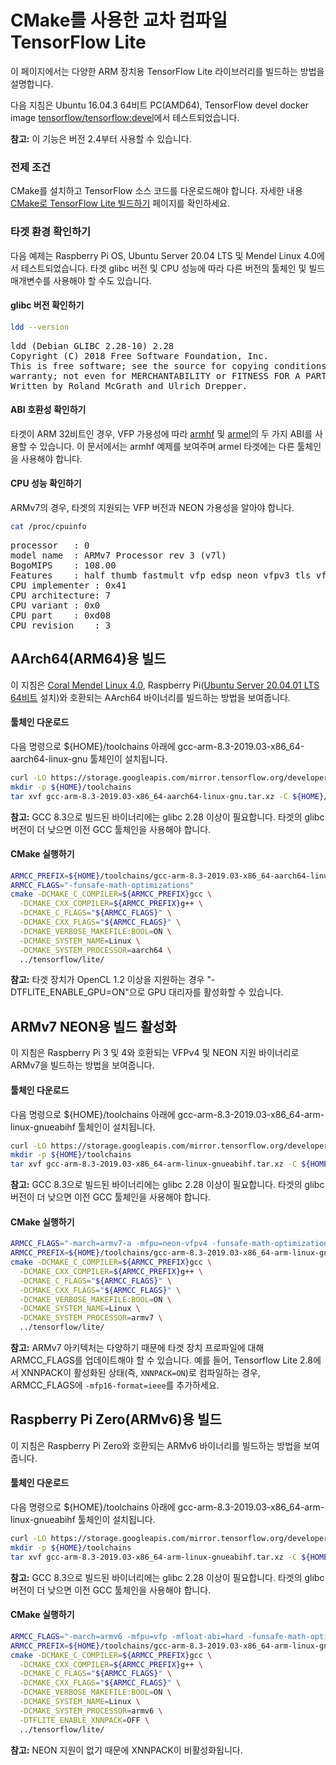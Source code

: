 # CMake를 사용한 교차 컴파일 TensorFlow Lite

이 페이지에서는 다양한 ARM 장치용 TensorFlow Lite 라이브러리를 빌드하는 방법을 설명합니다.

다음 지침은 Ubuntu 16.04.3 64비트 PC(AMD64), TensorFlow devel docker image [tensorflow/tensorflow:devel](https://hub.docker.com/r/tensorflow/tensorflow/tags/)에서 테스트되었습니다.

**참고:** 이 기능은 버전 2.4부터 사용할 수 있습니다.

### 전제 조건

CMake를 설치하고 TensorFlow 소스 코드를 다운로드해야 합니다. 자세한 내용 [CMake로 TensorFlow Lite 빌드하기](https://www.tensorflow.org/lite/guide/build_cmake) 페이지를 확인하세요.

### 타겟 환경 확인하기

다음 예제는 Raspberry Pi OS, Ubuntu Server 20.04 LTS 및 Mendel Linux 4.0에서 테스트되었습니다. 타겟 glibc 버전 및 CPU 성능에 따라 다른 버전의 툴체인 및 빌드 매개변수를 사용해야 할 수도 있습니다.

#### glibc 버전 확인하기

```sh
ldd --version
```

<pre class="tfo-notebook-code-cell-output">ldd (Debian GLIBC 2.28-10) 2.28
Copyright (C) 2018 Free Software Foundation, Inc.
This is free software; see the source for copying conditions.  There is NO
warranty; not even for MERCHANTABILITY or FITNESS FOR A PARTICULAR PURPOSE.
Written by Roland McGrath and Ulrich Drepper.
</pre>

#### ABI 호환성 확인하기

타겟이 ARM 32비트인 경우, VFP 가용성에 따라 [armhf](https://wiki.debian.org/ArmHardFloatPort) 및 [armel](https://wiki.debian.org/ArmEabiPort)의 두 가지 ABI를 사용할 수 있습니다. 이 문서에서는 armhf 예제를 보여주며 armel 타겟에는 다른 툴체인을 사용해야 합니다.

#### CPU 성능 확인하기

ARMv7의 경우, 타겟의 지원되는 VFP 버전과 NEON 가용성을 알아야 합니다.

```sh
cat /proc/cpuinfo
```

<pre class="tfo-notebook-code-cell-output">processor   : 0
model name  : ARMv7 Processor rev 3 (v7l)
BogoMIPS    : 108.00
Features    : half thumb fastmult vfp edsp neon vfpv3 tls vfpv4 idiva idivt vfpd32 lpae evtstrm crc32
CPU implementer : 0x41
CPU architecture: 7
CPU variant : 0x0
CPU part    : 0xd08
CPU revision    : 3
</pre>

## AArch64(ARM64)용 빌드

이 지침은 [Coral Mendel Linux 4.0](https://coral.ai/), Raspberry Pi([Ubuntu Server 20.04.01 LTS 64비트](https://ubuntu.com/download/raspberry-pi) 설치)와 호환되는 AArch64 바이너리를 빌드하는 방법을 보여줍니다.

#### 툴체인 다운로드

다음 명령으로 ${HOME}/toolchains 아래에 gcc-arm-8.3-2019.03-x86_64-aarch64-linux-gnu 툴체인이 설치됩니다.

```sh
curl -LO https://storage.googleapis.com/mirror.tensorflow.org/developer.arm.com/media/Files/downloads/gnu-a/8.3-2019.03/binrel/gcc-arm-8.3-2019.03-x86_64-aarch64-linux-gnu.tar.xz
mkdir -p ${HOME}/toolchains
tar xvf gcc-arm-8.3-2019.03-x86_64-aarch64-linux-gnu.tar.xz -C ${HOME}/toolchains
```

**참고:** GCC 8.3으로 빌드된 바이너리에는 glibc 2.28 이상이 필요합니다. 타겟의 glibc 버전이 더 낮으면 이전 GCC 툴체인을 사용해야 합니다.

#### CMake 실행하기

```sh
ARMCC_PREFIX=${HOME}/toolchains/gcc-arm-8.3-2019.03-x86_64-aarch64-linux-gnu/bin/aarch64-linux-gnu-
ARMCC_FLAGS="-funsafe-math-optimizations"
cmake -DCMAKE_C_COMPILER=${ARMCC_PREFIX}gcc \
  -DCMAKE_CXX_COMPILER=${ARMCC_PREFIX}g++ \
  -DCMAKE_C_FLAGS="${ARMCC_FLAGS}" \
  -DCMAKE_CXX_FLAGS="${ARMCC_FLAGS}" \
  -DCMAKE_VERBOSE_MAKEFILE:BOOL=ON \
  -DCMAKE_SYSTEM_NAME=Linux \
  -DCMAKE_SYSTEM_PROCESSOR=aarch64 \
  ../tensorflow/lite/
```

**참고:** 타겟 장치가 OpenCL 1.2 이상을 지원하는 경우 "-DTFLITE_ENABLE_GPU=ON"으로 GPU 대리자를 활성화할 수 있습니다.

## ARMv7 NEON용 빌드 활성화

이 지침은 Raspberry Pi 3 및 4와 호환되는 VFPv4 및 NEON 지원 바이너리로 ARMv7을 빌드하는 방법을 보여줍니다.

#### 툴체인 다운로드

다음 명령으로 ${HOME}/toolchains 아래에 gcc-arm-8.3-2019.03-x86_64-arm-linux-gnueabihf 툴체인이 설치됩니다.

```sh
curl -LO https://storage.googleapis.com/mirror.tensorflow.org/developer.arm.com/media/Files/downloads/gnu-a/8.3-2019.03/binrel/gcc-arm-8.3-2019.03-x86_64-arm-linux-gnueabihf.tar.xz
mkdir -p ${HOME}/toolchains
tar xvf gcc-arm-8.3-2019.03-x86_64-arm-linux-gnueabihf.tar.xz -C ${HOME}/toolchains
```

**참고:** GCC 8.3으로 빌드된 바이너리에는 glibc 2.28 이상이 필요합니다. 타겟의 glibc 버전이 더 낮으면 이전 GCC 툴체인을 사용해야 합니다.

#### CMake 실행하기

```sh
ARMCC_FLAGS="-march=armv7-a -mfpu=neon-vfpv4 -funsafe-math-optimizations -mfp16-format=ieee"
ARMCC_PREFIX=${HOME}/toolchains/gcc-arm-8.3-2019.03-x86_64-arm-linux-gnueabihf/bin/arm-linux-gnueabihf-
cmake -DCMAKE_C_COMPILER=${ARMCC_PREFIX}gcc \
  -DCMAKE_CXX_COMPILER=${ARMCC_PREFIX}g++ \
  -DCMAKE_C_FLAGS="${ARMCC_FLAGS}" \
  -DCMAKE_CXX_FLAGS="${ARMCC_FLAGS}" \
  -DCMAKE_VERBOSE_MAKEFILE:BOOL=ON \
  -DCMAKE_SYSTEM_NAME=Linux \
  -DCMAKE_SYSTEM_PROCESSOR=armv7 \
  ../tensorflow/lite/
```

**참고:** ARMv7 아키텍처는 다양하기 때문에 타겟 장치 프로파일에 대해 ARMCC_FLAGS를 업데이트해야 할 수 있습니다. 예를 들어, Tensorflow Lite 2.8에서 XNNPACK이 활성화된 상태(즉, `XNNPACK=ON`)로 컴파일하는 경우, ARMCC_FLAGS에 `-mfp16-format=ieee`를 추가하세요.

## Raspberry Pi Zero(ARMv6)용 빌드

이 지침은 Raspberry Pi Zero와 호환되는 ARMv6 바이너리를 빌드하는 방법을 보여줍니다.

#### 툴체인 다운로드

다음 명령으로 ${HOME}/toolchains 아래에 gcc-arm-8.3-2019.03-x86_64-arm-linux-gnueabihf 툴체인이 설치됩니다.

```sh
curl -LO https://storage.googleapis.com/mirror.tensorflow.org/developer.arm.com/media/Files/downloads/gnu-a/8.3-2019.03/binrel/gcc-arm-8.3-2019.03-x86_64-arm-linux-gnueabihf.tar.xz
mkdir -p ${HOME}/toolchains
tar xvf gcc-arm-8.3-2019.03-x86_64-arm-linux-gnueabihf.tar.xz -C ${HOME}/toolchains
```

**참고:** GCC 8.3으로 빌드된 바이너리에는 glibc 2.28 이상이 필요합니다. 타겟의 glibc 버전이 더 낮으면 이전 GCC 툴체인을 사용해야 합니다.

#### CMake 실행하기

```sh
ARMCC_FLAGS="-march=armv6 -mfpu=vfp -mfloat-abi=hard -funsafe-math-optimizations"
ARMCC_PREFIX=${HOME}/toolchains/gcc-arm-8.3-2019.03-x86_64-arm-linux-gnueabihf/bin/arm-linux-gnueabihf-
cmake -DCMAKE_C_COMPILER=${ARMCC_PREFIX}gcc \
  -DCMAKE_CXX_COMPILER=${ARMCC_PREFIX}g++ \
  -DCMAKE_C_FLAGS="${ARMCC_FLAGS}" \
  -DCMAKE_CXX_FLAGS="${ARMCC_FLAGS}" \
  -DCMAKE_VERBOSE_MAKEFILE:BOOL=ON \
  -DCMAKE_SYSTEM_NAME=Linux \
  -DCMAKE_SYSTEM_PROCESSOR=armv6 \
  -DTFLITE_ENABLE_XNNPACK=OFF \
  ../tensorflow/lite/
```

**참고:** NEON 지원이 없기 때문에 XNNPACK이 비활성화됩니다.
